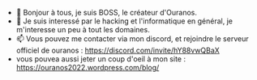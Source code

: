 - 👋 Bonjour à tous, je suis BOSS, le créateur d'Ouranos.
- 👀 Je suis interessé par le hacking et l'informatique en général, je m'interesse un peu à tout les domaines.
- 📫 Vous pouvez me contacter via mon discord, et rejoindre le serveur officiel de ouranos :  https://discord.com/invite/hY88vwQBaX
- vous pouvea aussi jeter un coup d'oeil à mon site : https://ouranos2022.wordpress.com/blog/

<!---
OURANOS-BOSS/OURANOS-BOSS is a ✨ special ✨ repository because its `README.md` (this file) appears on your GitHub profile.
You can click the Preview link to take a look at your changes.
--->
